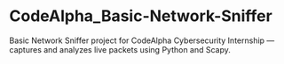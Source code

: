 # CodeAlpha_Basic-Network-Sniffer
Basic Network Sniffer project for CodeAlpha Cybersecurity Internship — captures and analyzes live packets using Python and Scapy.
